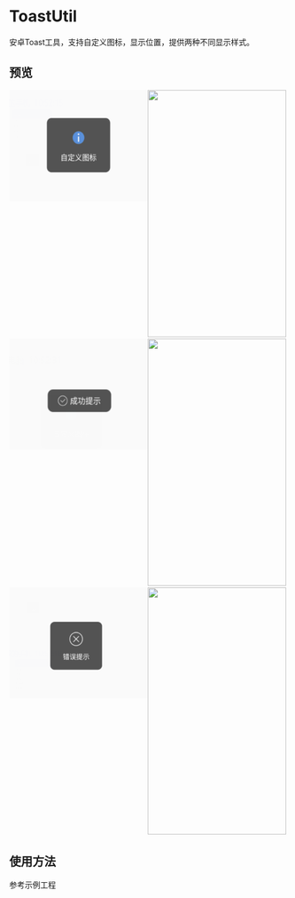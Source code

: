 # ToastUtil
安卓Toast工具，支持自定义图标，显示位置，提供两种不同显示样式。

## 预览

<div>
<img src="/preview/custom.png" width="250" height="200" style="float:left"/>     <img src="/guide/preview.jpg" width="250" height="445"/>
<img src="/preview/success.png" width="250" height="200" style="float:left"/>     <img src="/guide/preview.jpg" width="250" height="445"/>
<img src="/preview/error.png" width="250" height="200" style="float:left"/>     <img src="/guide/preview.jpg" width="250" height="445"/>
</div>

## 使用方法

参考示例工程